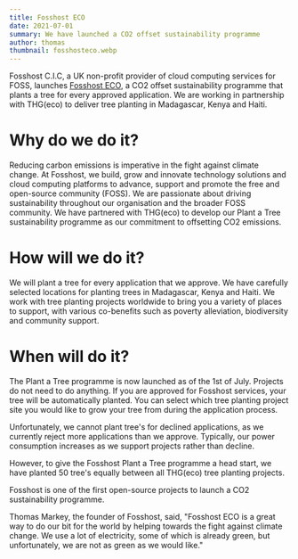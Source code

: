 ```yaml
---
title: Fosshost ECO 
date: 2021-07-01
summary: We have launched a CO2 offset sustainability programme
author: thomas
thumbnail: fosshosteco.webp
---
```


Fosshost C.I.C, a UK non-profit provider of cloud computing services for FOSS, launches [Fosshost ECO](https://eco.fossho.st), a CO2 offset sustainability programme that plants a tree for every approved application.  We are working in partnership with THG(eco) to deliver tree planting in Madagascar, Kenya and Haiti.

# Why do we do it?

Reducing carbon emissions is imperative in the fight against climate change. At Fosshost, we build, grow and innovate technology solutions and cloud computing platforms to advance, support and promote the free and open-source community (FOSS). We are passionate about driving sustainability throughout our organisation and the broader FOSS community. We have partnered with THG(eco) to develop our Plant a Tree sustainability programme as our commitment to offsetting CO2 emissions.

# How will we do it?

We will plant a tree for every application that we approve. We have carefully selected locations for planting trees in Madagascar, Kenya and Haiti. We work with tree planting projects worldwide to bring you a variety of places to support, with various co-benefits such as poverty alleviation, biodiversity and community support.

# When will do it?

The Plant a Tree programme is now launched as of the 1st of July. Projects do not need to do anything. If you are approved for Fosshost services, your tree will be automatically planted. You can select which tree planting project site you would like to grow your tree from during the application process. 

Unfortunately, we cannot plant tree's for declined applications, as we currently reject more applications than we approve. Typically, our power consumption increases as we support projects rather than decline.

However, to give the Fosshost Plant a Tree programme a head start, we have planted 50 tree's equally between all THG(eco) tree planting projects.

Fosshost is one of the first open-source projects to launch a CO2 sustainability programme.

Thomas Markey, the founder of Fosshost, said, "Fosshost ECO is a great way to do our bit for the world by helping towards the fight against climate change. We use a lot of electricity, some of which is already green, but unfortunately, we are not as green as we would like."
